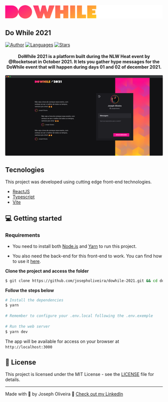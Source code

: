 <div align="center">
  <img src=".github/logo.svg" alt="DoWhile 2021 logo">
</div>

## Do While 2021

[![Author](https://img.shields.io/badge/author-josepholiveira-835AFD?style=flat-square)](https://github.com/josepholiveira)
[![Languages](https://img.shields.io/github/languages/count/josepholiveira/dowhile-2021?color=%23835AFD&style=flat-square)](#)
[![Stars](https://img.shields.io/github/stars/josepholiveira/dowhile-2021?color=835AFD&style=flat-square)](https://github.com/josepholiveira/dowhile-2021/stargazers)

<h4 align="center">
  DoWhile 2021 is a platform built during the NLW Heat event by @Rocketseat in October 2021. It lets you gather hype messages for the DoWhile event that will happen during days 01 and 02 of december 2021.
</h4>

![DoWhile preview](.github/preview.png)

## Tecnologies

This project was developed using cutting edge front-end technologies.

- [ReactJS](https://reactjs.org/)
- [Typescript](https://www.typescriptlang.org/)
- [Vite](https://vitejs.dev/)

## 💻 Getting started

### Requirements

- You need to install both [Node.js](https://nodejs.org/en/download/) and [Yarn](https://yarnpkg.com/) to run this project.

- You also need the back-end for this front-end to work. You can find how to use it [here](https://github.com/rocketseat-education/nlw-heat-node).

**Clone the project and access the folder**

```bash
$ git clone https://github.com/josepholiveira/dowhile-2021.git && cd dowhile-2021
```

**Follow the steps below**

```bash
# Install the dependencies
$ yarn

# Remember to configure your .env.local following the .env.exemple

# Run the web server
$ yarn dev
```

The app will be available for access on your browser at `http://localhost:3000`

## 📝 License

This project is licensed under the MIT License - see the [LICENSE](LICENSE) file for details.

---

Made with 💜 by Joseph Oliveira 👋 [Check out my LinkedIn](https://www.linkedin.com/in/joseph-oliveira-294a19165)
